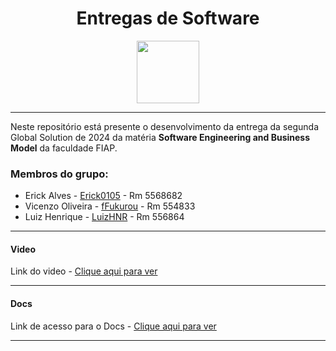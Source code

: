 <div align="center">

# Entregas de Software 
<img src="https://media.giphy.com/media/v1.Y2lkPTc5MGI3NjExM2EyODZqaHRxMGk3aWtpMWFsOWJ0NmJmZDFsbXhkNXRlZGprNXE2NCZlcD12MV9naWZzX3NlYXJjaCZjdD1n/3owvKdSecsPWrDDjIQ/giphy.gif" height="100" />

</div>

---

Neste repositório está presente o desenvolvimento da entrega da segunda Global Solution de 2024 da matéria **Software Engineering and Business Model** da faculdade FIAP.

### Membros do grupo:
- Erick Alves - <a href="https://github.com/Erick0105">Erick0105</a> - Rm 5568682
- Vicenzo Oliveira - <a href="https://github.com/fFukurou">fFukurou</a> - Rm 554833
- Luiz Henrique - <a href="https://github.com/LuizHNR">LuizHNR</a> - Rm 556864

---

#### Video
Link do video - <a href="https://youtu.be/PkXg9ScyzIg">Clique aqui para ver</a>

---

#### Docs
Link de acesso para o Docs - <a href="https://docs.google.com/document/d/107aUaUUYXVDC8exd8HbyHpBBRgFuwKSvC3RFzZ56-DE/edit?usp=sharing">Clique aqui para ver</a>

---
